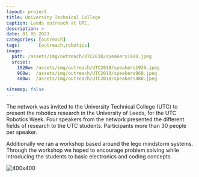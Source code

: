 ```yaml
---
layout: project
title: University Technical College
caption: Leeds outreach at UTC.
description: >
date: 01 05 2023
categories: [outreach]
tags:       [outreach,robotics]
image: 
  path: /assets/img/outreach/UTC2018/speakers1920.jpeg
  srcset: 
    1920w: /assets/img/outreach/UTC2018/speakers1920.jpeg
    960w:  /assets/img/outreach/UTC2018/speakers960.jpeg
    480w:  /assets/img/outreach/UTC2018/speakers480.jpeg

sitemap: false
---
```


The network was invited to the University Technical College (UTC) to present the robotics research in the University of Leeds, for the UTC Robotics Week. Four speakers from the network presented the different fields of research to the UTC students. Participants more than 30 people per speaker.

Additionally we ran a workshop based around the lego mindstorm systems. Through the workshop we hoped to encourage problem solving while introducing the students to basic electronics and coding concepts.

![400x400](/assets/img/outreach/UTC2018/mindstorm.gif "Mindstorm demonstrator from workshop.")
